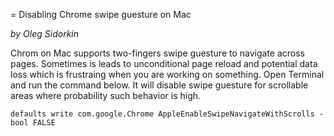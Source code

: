 = Disabling Chrome swipe guesture on Mac

_by Oleg Sidorkin_

Chrom on Mac supports two-fingers swipe guesture to navigate across pages.
Sometimes is leads to unconditional page reload and potential data loss which is
frustraing when you are working on something. Open Terminal and run the command
below. It will disable swipe guesture for scrollable areas where probability such behavior is high.

```
defaults write com.google.Chrome AppleEnableSwipeNavigateWithScrolls -bool FALSE
```
